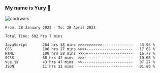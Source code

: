 ### My name is Yury 👋 
![codrwars](https://www.codewars.com/users/litury/badges/micro) 


<!--START_SECTION:waka-->

```text
From: 28 January 2022 - To: 20 April 2023

Total Time: 602 hrs 7 mins

JavaScript       264 hrs 38 mins >>>>>>>>>>>--------------   43.95 %
CSS              106 hrs 27 mins >>>>---------------------   17.68 %
HTML             100 hrs 58 mins >>>>---------------------   16.77 %
SCSS             60 hrs 42 mins  >>>----------------------   10.08 %
Vue.js           43 hrs 47 mins  >>-----------------------   07.27 %
JSON             11 hrs 11 mins  -------------------------   01.86 %
```

<!--END_SECTION:waka-->

